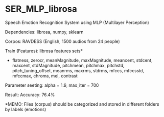 # SER_MLP_librosa
 
Speech Emotion Recognition System using MLP (Multilayer Perception)

Dependencies: librosa, numpy, sklearn

Corpos: RAVDESS (English, 1500 audios from 24 people)

Train (Features): librosa features sets*
* flatness, zerocr, meanMagnitude, maxMagnitude, meancent, stdcent,
maxcent, stdMagnitude, pitchmean, pitchmax, pitchstd,
pitch_tuning_offset, meanrms, maxrms, stdrms,
mfccs, mfccsstd, mfccmax, chroma, mel, contrast

Parameter seeting: alpha = 1.9, max_iter = 700

Result: Accuracy: 76.4%

*MEMO: Files (corpus) should be categorized and stored in different folders by labels (emotions)
